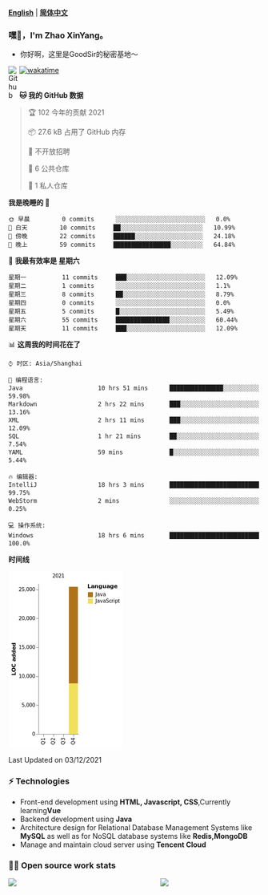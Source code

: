 [**English**](README.md) | [**简体中文**](README.zh_CN.md)
### 嘿👋，I'm Zhao XinYang。

- 你好啊，这里是GoodSir的秘密基地～

[![wakatime](https://wakatime.com/badge/user/04e3f192-51ae-42c4-9648-523f599b5595.svg)](https://wakatime.com/@04e3f192-51ae-42c4-9648-523f599b5595)
<a href="https://github.com/1677883418">
<img align="left" alt="Github" width="22px" src="https://cdn.jsdelivr.net/npm/simple-icons@v3/icons/github.svg" />
</a>
<br/>
<br/>

<!--START_SECTION:waka-->
**🐱 我的 GitHub 数据** 

> 🏆 102 今年的贡献 2021
 > 
> 📦 27.6 kB 占用了 GitHub 内存 
 > 
> 🚫 不开放招聘
 > 
> 📜 6 公共仓库 
 > 
> 🔑 1 私人仓库 
 > 
**我是晚睡的 🦉** 

```text
🌞 早晨         0 commits      ░░░░░░░░░░░░░░░░░░░░░░░░░   0.0% 
🌆 白天         10 commits     ██░░░░░░░░░░░░░░░░░░░░░░░   10.99% 
🌃 傍晚         22 commits     ██████░░░░░░░░░░░░░░░░░░░   24.18% 
🌙 晚上         59 commits     ████████████████░░░░░░░░░   64.84%

```
📅 **我最有效率是 星期六** 

```text
星期一          11 commits     ███░░░░░░░░░░░░░░░░░░░░░░   12.09% 
星期二          1 commits      ░░░░░░░░░░░░░░░░░░░░░░░░░   1.1% 
星期三          8 commits      ██░░░░░░░░░░░░░░░░░░░░░░░   8.79% 
星期四          0 commits      ░░░░░░░░░░░░░░░░░░░░░░░░░   0.0% 
星期五          5 commits      █░░░░░░░░░░░░░░░░░░░░░░░░   5.49% 
星期六          55 commits     ███████████████░░░░░░░░░░   60.44% 
星期天          11 commits     ███░░░░░░░░░░░░░░░░░░░░░░   12.09%

```


📊 **这周我的时间花在了** 

```text
⌚︎ 时区: Asia/Shanghai

💬 编程语言: 
Java                     10 hrs 51 mins      ███████████████░░░░░░░░░░   59.98% 
Markdown                 2 hrs 22 mins       ███░░░░░░░░░░░░░░░░░░░░░░   13.16% 
XML                      2 hrs 11 mins       ███░░░░░░░░░░░░░░░░░░░░░░   12.09% 
SQL                      1 hr 21 mins        ██░░░░░░░░░░░░░░░░░░░░░░░   7.54% 
YAML                     59 mins             █░░░░░░░░░░░░░░░░░░░░░░░░   5.44%

🔥 编辑器: 
IntelliJ                 18 hrs 3 mins       █████████████████████████   99.75% 
WebStorm                 2 mins              ░░░░░░░░░░░░░░░░░░░░░░░░░   0.25%

💻 操作系统: 
Windows                  18 hrs 6 mins       █████████████████████████   100.0%

```

**时间线**

![Chart not found](https://raw.githubusercontent.com/1677883418/1677883418/master/charts/bar_graph.png) 


 Last Updated on 03/12/2021
<!--END_SECTION:waka-->


### ⚡ Technologies
- Front-end development using **HTML, Javascript, CSS**,Currently learning**Vue**
- Backend development using **Java**
- Architecture design for Relational Database Management Systems like **MySQL** as well as for NoSQL database systems like **Redis,MongoDB**
- Manage and maintain cloud server using **Tencent Cloud**

### 👨‍💻 Open source work stats

<img align="left" src="https://github-readme-stats.vercel.app/api?username=1677883418&theme=tokyonight&show_icons=true" />
<img align='right' src='https://octodex.github.com/images/daftpunktocat-thomas.gif' width='200"'>